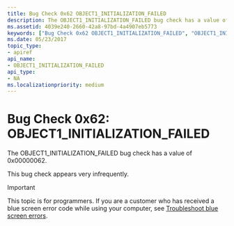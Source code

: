 ```yaml
---
title: Bug Check 0x62 OBJECT1_INITIALIZATION_FAILED
description: The OBJECT1_INITIALIZATION_FAILED bug check has a value of 0x00000062.This bug check appears very infrequently.
ms.assetid: 4039e240-2660-42a8-97bd-4a4907eb5773
keywords: ["Bug Check 0x62 OBJECT1_INITIALIZATION_FAILED", "OBJECT1_INITIALIZATION_FAILED"]
ms.date: 05/23/2017
topic_type:
- apiref
api_name:
- OBJECT1_INITIALIZATION_FAILED
api_type:
- NA
ms.localizationpriority: medium
---
```


# Bug Check 0x62: OBJECT1\_INITIALIZATION\_FAILED


The OBJECT1\_INITIALIZATION\_FAILED bug check has a value of 0x00000062.

This bug check appears very infrequently.

> [!IMPORTANT]
> This topic is for programmers. If you are a customer who has received a blue screen error code while using your computer, see [Troubleshoot blue screen errors](https://support.microsoft.com/help/14238/windows-10-troubleshoot-blue-screen-errors).


 

 




